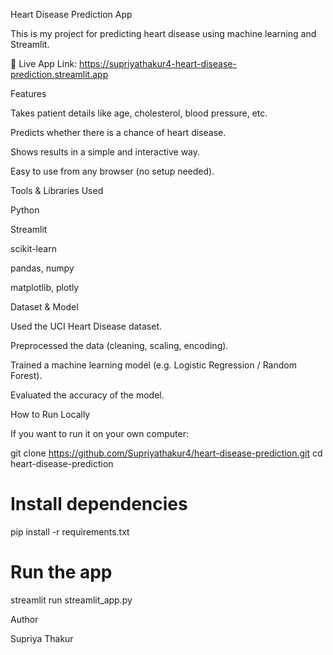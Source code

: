 Heart Disease Prediction App

This is my project for predicting heart disease using machine learning and Streamlit.

🔗 Live App Link: https://supriyathakur4-heart-disease-prediction.streamlit.app

Features

Takes patient details like age, cholesterol, blood pressure, etc.

Predicts whether there is a chance of heart disease.

Shows results in a simple and interactive way.

Easy to use from any browser (no setup needed).

Tools & Libraries Used

Python

Streamlit

scikit-learn

pandas, numpy

matplotlib, plotly

Dataset & Model

Used the UCI Heart Disease dataset.

Preprocessed the data (cleaning, scaling, encoding).

Trained a machine learning model (e.g. Logistic Regression / Random Forest).

Evaluated the accuracy of the model.

How to Run Locally

If you want to run it on your own computer:

git clone https://github.com/Supriyathakur4/heart-disease-prediction.git
cd heart-disease-prediction

# Install dependencies
pip install -r requirements.txt

# Run the app
streamlit run streamlit_app.py

Author

Supriya Thakur
